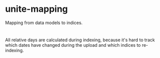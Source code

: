 # unite-mapping
Mapping from data models to indices. 

#
All relative days are calculated during indexing, because it's hard to track which dates have changed during the upload and which indices to re-indexing. 
